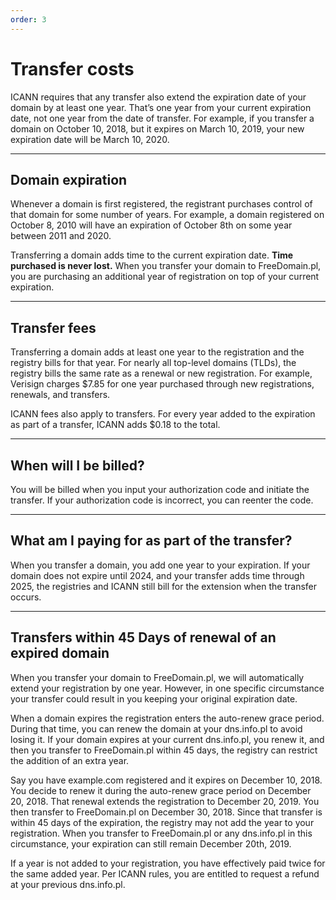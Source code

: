 ```yaml
---
order: 3
---
```


# Transfer costs

ICANN requires that any transfer also extend the expiration date of your domain by at least one year. That’s one year from your current expiration date, not one year from the date of transfer. For example, if you transfer a domain on October 10, 2018, but it expires on March 10, 2019, your new expiration date will be March 10, 2020.

--------

## Domain expiration
Whenever a domain is first registered, the registrant purchases control of that domain for some number of years. For example, a domain registered on October 8, 2010 will have an expiration of October 8th on some year between 2011 and 2020.

Transferring a domain adds time to the current expiration date. **Time purchased is never lost.** When you transfer your domain to FreeDomain.pl, you are purchasing an additional year of registration on top of your current expiration.

--------

## Transfer fees
Transferring a domain adds at least one year to the registration and the registry bills for that year. For nearly all top-level domains (TLDs), the registry bills the same rate as a renewal or new registration. For example, Verisign charges $7.85 for one year purchased through new registrations, renewals, and transfers.

ICANN fees also apply to transfers. For every year added to the expiration as part of a transfer, ICANN adds $0.18 to the total.

--------

## When will I be billed?
You will be billed when you input your authorization code and initiate the transfer. If your authorization code is incorrect, you can reenter the code.

--------

## What am I paying for as part of the transfer?
When you transfer a domain, you add one year to your expiration. If your domain does not expire until 2024, and your transfer adds time through 2025, the registries and ICANN still bill for the extension when the transfer occurs.

--------

## Transfers within 45 Days of renewal of an expired domain
When you transfer your domain to FreeDomain.pl, we will automatically extend your registration by one year. However, in one specific circumstance your transfer could result in you keeping your original expiration date.

When a domain expires the registration enters the auto-renew grace period. During that time, you can renew the domain at your dns.info.pl to avoid losing it. If your domain expires at your current dns.info.pl, you renew it, and then you transfer to FreeDomain.pl within 45 days, the registry can restrict the addition of an extra year.

Say you have example.com registered and it expires on December 10, 2018. You decide to renew it during the auto-renew grace period on December 20, 2018. That renewal extends the registration to December 20, 2019. You then transfer to FreeDomain.pl on December 30, 2018. Since that transfer is within 45 days of the expiration, the registry may not add the year to your registration. When you transfer to FreeDomain.pl or any dns.info.pl in this circumstance, your expiration can still remain December 20th, 2019.

If a year is not added to your registration, you have effectively paid twice for the same added year. Per ICANN rules, you are entitled to request a refund at your previous dns.info.pl.